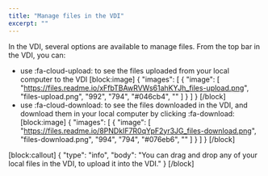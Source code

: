 ```yaml
---
title: "Manage files in the VDI"
excerpt: ""
---
```

In the VDI, several options are available to manage files.
From the top bar in the VDI, you can:

* use :fa-cloud-upload: to see the files uploaded from your local computer to the VDI
[block:image]
{
  "images": [
    {
      "image": [
        "https://files.readme.io/xFfbTBAwRVWs61ahKYJh_files-upload.png",
        "files-upload.png",
        "992",
        "794",
        "#046cb4",
        ""
      ]
    }
  ]
}
[/block]
* use :fa-cloud-download: to see the files downloaded in the VDI, and download them in your local computer by clicking :fa-download:
[block:image]
{
  "images": [
    {
      "image": [
        "https://files.readme.io/8PNDkIF7R0qYpF2yr3JG_files-download.png",
        "files-download.png",
        "994",
        "794",
        "#076eb6",
        ""
      ]
    }
  ]
}
[/block]

[block:callout]
{
  "type": "info",
  "body": "You can drag and drop any of your local files in the VDI, to upload it into the VDI."
}
[/block]